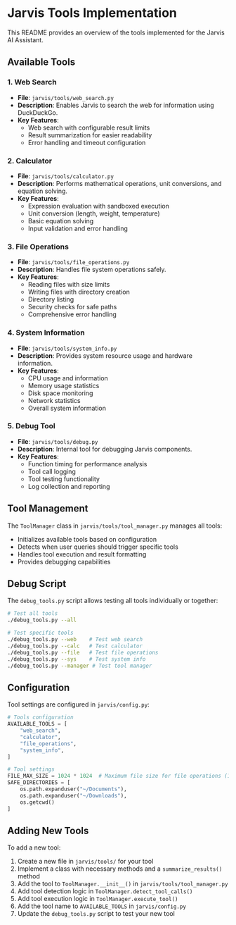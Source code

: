# Jarvis Tools Implementation

This README provides an overview of the tools implemented for the Jarvis AI Assistant.

## Available Tools

### 1. Web Search
- **File**: `jarvis/tools/web_search.py`
- **Description**: Enables Jarvis to search the web for information using DuckDuckGo.
- **Key Features**:
  - Web search with configurable result limits
  - Result summarization for easier readability
  - Error handling and timeout configuration

### 2. Calculator
- **File**: `jarvis/tools/calculator.py`
- **Description**: Performs mathematical operations, unit conversions, and equation solving.
- **Key Features**:
  - Expression evaluation with sandboxed execution
  - Unit conversion (length, weight, temperature)
  - Basic equation solving
  - Input validation and error handling

### 3. File Operations
- **File**: `jarvis/tools/file_operations.py`
- **Description**: Handles file system operations safely.
- **Key Features**:
  - Reading files with size limits
  - Writing files with directory creation
  - Directory listing
  - Security checks for safe paths
  - Comprehensive error handling

### 4. System Information
- **File**: `jarvis/tools/system_info.py`
- **Description**: Provides system resource usage and hardware information.
- **Key Features**:
  - CPU usage and information
  - Memory usage statistics
  - Disk space monitoring
  - Network statistics
  - Overall system information

### 5. Debug Tool
- **File**: `jarvis/tools/debug.py`
- **Description**: Internal tool for debugging Jarvis components.
- **Key Features**:
  - Function timing for performance analysis
  - Tool call logging
  - Tool testing functionality
  - Log collection and reporting

## Tool Management

The `ToolManager` class in `jarvis/tools/tool_manager.py` manages all tools:

- Initializes available tools based on configuration
- Detects when user queries should trigger specific tools
- Handles tool execution and result formatting
- Provides debugging capabilities

## Debug Script

The `debug_tools.py` script allows testing all tools individually or together:

```bash
# Test all tools
./debug_tools.py --all

# Test specific tools
./debug_tools.py --web    # Test web search
./debug_tools.py --calc   # Test calculator
./debug_tools.py --file   # Test file operations
./debug_tools.py --sys    # Test system info
./debug_tools.py --manager # Test tool manager
```

## Configuration

Tool settings are configured in `jarvis/config.py`:

```python
# Tools configuration
AVAILABLE_TOOLS = [
    "web_search",
    "calculator",
    "file_operations",
    "system_info",
]

# Tool settings
FILE_MAX_SIZE = 1024 * 1024  # Maximum file size for file operations (1MB)
SAFE_DIRECTORIES = [
    os.path.expanduser("~/Documents"),
    os.path.expanduser("~/Downloads"),
    os.getcwd()
]
```

## Adding New Tools

To add a new tool:

1. Create a new file in `jarvis/tools/` for your tool
2. Implement a class with necessary methods and a `summarize_results()` method
3. Add the tool to `ToolManager.__init__()` in `jarvis/tools/tool_manager.py`
4. Add tool detection logic in `ToolManager.detect_tool_calls()`
5. Add tool execution logic in `ToolManager.execute_tool()`
6. Add the tool name to `AVAILABLE_TOOLS` in `jarvis/config.py`
7. Update the `debug_tools.py` script to test your new tool 
